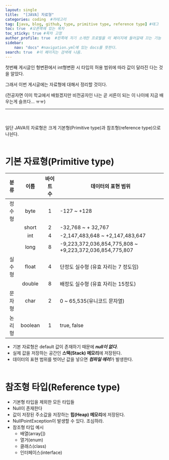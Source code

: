 ```yaml
---
layout: single
title:  "[JAVA] 자료형"
categories: coding  #카테고리
tag: [java, blog, github, type, primitive type, reference type] #태그
toc: true  #오른쪽에 있는 목차
toc_sticky: true #목차 고정
author_profile: true  #왼쪽에 자기 소개란 프로필을 이 페이지에 들어갈때 끄는 기능
sidebar:
    nav: "docs" #navigation.yml에 있는 docs를 뜻한다.
search: true  #이 페이지는 검색에 나옴.
---
```


첫번째 게시글인 형변환에서 int형변환 시 타입의 허용 범위에 따라 값이 달라진 다는 것을 알았다. 

그래서 이번 게시글에는 자료형에 대해서 정리할 것이다.

(전공자면 이미 학교에서 배웠겠지만 비전공자인 나는 곧 서른이 되는 이 나이에 지금 배우는게 슬프다... ㅠㅠ)

<hr><br><br>
일단 JAVA의 자료형은 크게 기본형(Primitive type)과 참조형(reference type)으로 나뉜다.
<br><br>

# 기본 자료형(Primitive type)

|분류|이름|바이트 수|데이터의 표현 범위|
|:---:|:---:|:---:|---|
|정수형|byte|1|-127 ~ +128|
||short|2|-32,768 ~ + 32,767|
||int|4|-2,147,483,648 ~ +2,147,483,647|
||long|8|-9,223,372,036,854,775,808 ~ +9,223,372,036,854,775,807|
|실수형|float|4|단정도 실수형 (유효 자리는 7 정도임)|
||double|8|배정도 실수형 (유효 자리는 15정도)|
|문자형|char|2|0 ~ 65,535(유니코드 문자열)|
|논리형|boolean|1|true, false|

- 기본 자료형은 default 값이 존재하기 때문에 ***null이 없다.***
- 실제 값을 저장하는 공간인 **스택(Stack) 메모리**에 저장된다. 
- 데이터의 표현 범위를 벗어난 값을 넣으면 ***컴파일 에러***가 발생한다.
  <br><br>
# 참조형 타입(Reference type)
- 기본형 타입을 제외한 모든 타입들
- Null이 존재한다
- 값이 저장된 주소값을 저장하는 **힙(Heap) 메모리**에 저장된다.
- NullPointException이 발생할 수 있다. 조심하라.
- 참조형 타입 예시
  - 배열(array[])
  - 열거(enum)
  - 클래스(class)
  - 인터페이스(interface)
